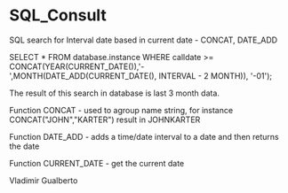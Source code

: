 # SQL_Consult
SQL search for Interval date based in current date - CONCAT, DATE_ADD

SELECT * FROM database.instance  WHERE calldate >= CONCAT(YEAR(CURRENT_DATE()),'-',MONTH(DATE_ADD(CURRENT_DATE(), INTERVAL - 2 MONTH)), '-01');

The result of this search in database is last 3 month data.

Function CONCAT - used to agroup name string, for instance CONCAT("JOHN","KARTER") result in JOHNKARTER

Function DATE_ADD - adds a time/date interval to a date and then returns the date

Function CURRENT_DATE - get the current date




Vladimir Gualberto
